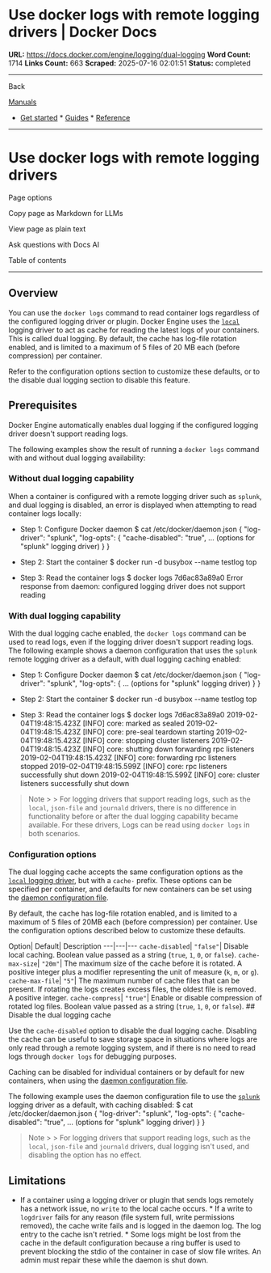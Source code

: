 # Use docker logs with remote logging drivers | Docker Docs

**URL:** https://docs.docker.com/engine/logging/dual-logging
**Word Count:** 1714
**Links Count:** 663
**Scraped:** 2025-07-16 02:01:51
**Status:** completed

---

Back

[Manuals](https://docs.docker.com/manuals/)

  * [Get started](https://docs.docker.com/get-started/)   * [Guides](https://docs.docker.com/guides/)   * [Reference](https://docs.docker.com/reference/)

* * *

# Use docker logs with remote logging drivers

Page options

Copy page as Markdown for LLMs

View page as plain text

Ask questions with Docs AI

Table of contents

* * *

## Overview

You can use the `docker logs` command to read container logs regardless of the configured logging driver or plugin. Docker Engine uses the [`local`](https://docs.docker.com/engine/logging/drivers/local/) logging driver to act as cache for reading the latest logs of your containers. This is called dual logging. By default, the cache has log-file rotation enabled, and is limited to a maximum of 5 files of 20 MB each \(before compression\) per container.

Refer to the configuration options section to customize these defaults, or to the disable dual logging section to disable this feature.

## Prerequisites

Docker Engine automatically enables dual logging if the configured logging driver doesn't support reading logs.

The following examples show the result of running a `docker logs` command with and without dual logging availability:

### Without dual logging capability

When a container is configured with a remote logging driver such as `splunk`, and dual logging is disabled, an error is displayed when attempting to read container logs locally:

  * Step 1: Configure Docker daemon                  $ cat /etc/docker/daemon.json         {           "log-driver": "splunk",           "log-opts": {             "cache-disabled": "true",             ... (options for "splunk" logging driver)           }         }         

  * Step 2: Start the container                  $ docker run -d busybox --name testlog top         

  * Step 3: Read the container logs                  $ docker logs 7d6ac83a89a0         Error response from daemon: configured logging driver does not support reading         

### With dual logging capability

With the dual logging cache enabled, the `docker logs` command can be used to read logs, even if the logging driver doesn't support reading logs. The following example shows a daemon configuration that uses the `splunk` remote logging driver as a default, with dual logging caching enabled:

  * Step 1: Configure Docker daemon                  $ cat /etc/docker/daemon.json         {           "log-driver": "splunk",           "log-opts": {             ... (options for "splunk" logging driver)           }         }         

  * Step 2: Start the container                  $ docker run -d busybox --name testlog top         

  * Step 3: Read the container logs                  $ docker logs 7d6ac83a89a0         2019-02-04T19:48:15.423Z [INFO]  core: marked as sealed         2019-02-04T19:48:15.423Z [INFO]  core: pre-seal teardown starting         2019-02-04T19:48:15.423Z [INFO]  core: stopping cluster listeners         2019-02-04T19:48:15.423Z [INFO]  core: shutting down forwarding rpc listeners         2019-02-04T19:48:15.423Z [INFO]  core: forwarding rpc listeners stopped         2019-02-04T19:48:15.599Z [INFO]  core: rpc listeners successfully shut down         2019-02-04T19:48:15.599Z [INFO]  core: cluster listeners successfully shut down         

> Note >  > For logging drivers that support reading logs, such as the `local`, `json-file` and `journald` drivers, there is no difference in functionality before or after the dual logging capability became available. For these drivers, Logs can be read using `docker logs` in both scenarios.

### Configuration options

The dual logging cache accepts the same configuration options as the [`local` logging driver](https://docs.docker.com/engine/logging/drivers/local/), but with a `cache-` prefix. These options can be specified per container, and defaults for new containers can be set using the [daemon configuration file](https://docs.docker.com/reference/cli/dockerd/#daemon-configuration-file).

By default, the cache has log-file rotation enabled, and is limited to a maximum of 5 files of 20MB each \(before compression\) per container. Use the configuration options described below to customize these defaults.

Option| Default| Description   ---|---|---   `cache-disabled`| `"false"`| Disable local caching. Boolean value passed as a string \(`true`, `1`, `0`, or `false`\).   `cache-max-size`| `"20m"`| The maximum size of the cache before it is rotated. A positive integer plus a modifier representing the unit of measure \(`k`, `m`, or `g`\).   `cache-max-file`| `"5"`| The maximum number of cache files that can be present. If rotating the logs creates excess files, the oldest file is removed. A positive integer.   `cache-compress`| `"true"`| Enable or disable compression of rotated log files. Boolean value passed as a string \(`true`, `1`, `0`, or `false`\).      ## Disable the dual logging cache

Use the `cache-disabled` option to disable the dual logging cache. Disabling the cache can be useful to save storage space in situations where logs are only read through a remote logging system, and if there is no need to read logs through `docker logs` for debugging purposes.

Caching can be disabled for individual containers or by default for new containers, when using the [daemon configuration file](https://docs.docker.com/reference/cli/dockerd/#daemon-configuration-file).

The following example uses the daemon configuration file to use the [`splunk`](https://docs.docker.com/engine/logging/drivers/splunk/) logging driver as a default, with caching disabled:               $ cat /etc/docker/daemon.json     {       "log-driver": "splunk",       "log-opts": {         "cache-disabled": "true",         ... (options for "splunk" logging driver)       }     }     

> Note >  > For logging drivers that support reading logs, such as the `local`, `json-file` and `journald` drivers, dual logging isn't used, and disabling the option has no effect.

## Limitations

  * If a container using a logging driver or plugin that sends logs remotely has a network issue, no `write` to the local cache occurs.   * If a write to `logdriver` fails for any reason \(file system full, write permissions removed\), the cache write fails and is logged in the daemon log. The log entry to the cache isn't retried.   * Some logs might be lost from the cache in the default configuration because a ring buffer is used to prevent blocking the stdio of the container in case of slow file writes. An admin must repair these while the daemon is shut down.